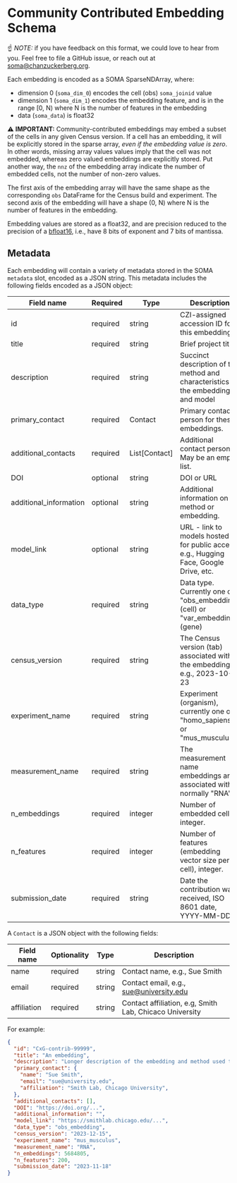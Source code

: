 # Community Contributed Embedding Schema

☝ _NOTE:_ if you have feedback on this format, we could love to hear from you. Feel free to file a GitHub issue, or reach out at <soma@chanzuckerberg.org>.

Each embedding is encoded as a SOMA SparseNDArray, where:

* dimension 0 (`soma_dim_0`) encodes the cell (obs) `soma_joinid` value
* dimension 1 (`soma_dim_1`) encodes the embedding feature, and is in the range [0, N) where N is the number of features in the embedding
* data (`soma_data`) is float32

⚠️ **IMPORTANT:** Community-contributed embeddings may embed a subset of the cells in any given Census version. If a cell has an embedding, it will be explicitly stored in the sparse array, _even if the embedding value is zero_. In other words, missing array values values imply that the cell was not embedded, whereas zero valued embeddings are explicitly stored. Put another way, the `nnz` of the embedding array indicate the number of embedded cells, not the number of non-zero values.

The first axis of the embedding array will have the same shape as the corresponding `obs` DataFrame for the Census build and experiment. The second axis of the embedding will have a shape (0, N) where N is the number of features in the embedding.

Embedding values are stored as a float32, and are precision reduced to the precision of a [bfloat16](https://en.wikipedia.org/wiki/Bfloat16_floating-point_format), i.e., have 8 bits of exponent and 7 bits of mantissa.

## Metadata

Each embedding will contain a variety of metadata stored in the SOMA `metadata` slot, encoded as a JSON string. This metadata includes the following fields encoded as a JSON object:

| Field name             | Required | Type          | Description                                                                           |
| ---------------------- | -------- | ------------- | ------------------------------------------------------------------------------------- |
| id                     | required | string        | CZI-assigned accession ID for this embedding                                          |
| title                  | required | string        | Brief project title                                                                   |
| description            | required | string        | Succinct description of the method and characteristics of the embeddings and model    |
| primary_contact        | required | Contact       | Primary contact person for these embeddings.                                          |
| additional_contacts    | required | List[Contact] | Additional contact persons. May be an empty list.                                     |
| DOI                    | optional | string        | DOI or URL                                                                            |
| additional_information | optional | string        | Additional information on method or embedding.                                        |
| model_link             | optional | string        | URL - link to models hosted for public access, e.g., Hugging Face, Google Drive, etc. |
| data_type              | required | string        | Data type. Currently one of "obs_embedding" (cell) or "var_embedding" (gene)          |
| census_version         | required | string        | The Census version (tab) associated with the embeddings, e.g., 2023-10-23             |
| experiment_name        | required | string        | Experiment (organism), currently one of "homo_sapiens" or "mus_musculus"              |
| measurement_name       | required | string        | The measurement name embeddings are associated with, normally "RNA"                   |
| n_embeddings           | required | integer       | Number of embedded cells, integer.                                                    |
| n_features             | required | integer       | Number of features (embedding vector size per cell), integer.                         |
| submission_date        | required | string        | Date the contribution was received, ISO 8601 date, YYYY-MM-DD                         |

A `Contact` is a JSON object with the following fields:

| Field name  | Optionality | Type   | Description                                             |
| ----------- | ----------- | ------ | ------------------------------------------------------- |
| name        | required    | string | Contact name, e.g., Sue Smith                           |
| email       | required    | string | Contact email, e.g., <sue@university.edu>               |
| affiliation | required    | string | Contact affiliation, e.g, Smith Lab, Chicaco University |

For example:

```json
{
  "id": "CxG-contrib-99999",
  "title": "An embedding",
  "description": "Longer description of the embedding and method used to generate it",
  "primary_contact": {
    "name": "Sue Smith",
    "email": "sue@university.edu",
    "affiliation": "Smith Lab, Chicago University",
  },
  "additional_contacts": [],
  "DOI": "https://doi.org/...",
  "additional_information": "",
  "model_link": "https://smithlab.chicago.edu/...",
  "data_type": "obs_embedding",
  "census_version": "2023-12-15",
  "experiment_name": "mus_musculus",
  "measurement_name": "RNA",
  "n_embeddings": 5684805,
  "n_features": 200,
  "submission_date": "2023-11-18"
}
```
